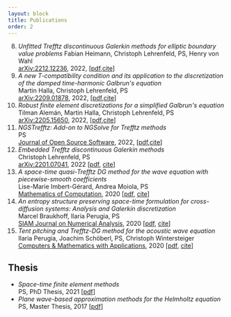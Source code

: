 ```yaml
---
layout: block
title: Publications
order: 2
---
```


  8. _Unfitted Trefftz discontinuous Galerkin methods for elliptic boundary value problems_
Fabian Heimann, Christoph Lehrenfeld, PS, Henry von Wahl  
[arXiv:2212.12236](https://arxiv.org/abs/2212.12236), 2022, [[pdf](https://arxiv.org/pdf/2212.12236.pdf),[cite](./cite#item8)]  
  7. _A new T-compatibility condition and its application to the discretization of the damped time-harmonic Galbrun's equation_  
Martin Halla, Christoph Lehrenfeld, PS  
[arXiv:2209.01878](https://arxiv.org/abs/2209.01878), 2022, [[pdf]( https://arxiv.org/pdf/2209.01878.pdf),[cite](./cite#item7)]
  6. _Robust finite element discretizations for a simplified Galbrun's equation_  
Tilman Alemán, Martin Halla, Christoph Lehrenfeld, PS  
[arXiv:2205.15650](https://arxiv.org/abs/2205.15650), 2022, [[pdf]( https://arxiv.org/pdf/2205.15650.pdf),[cite](./cite#item6)]
  5. _NGSTrefftz: Add-on to NGSolve for Trefftz methods_  
PS  
[Journal of Open Source Software](https://doi.org/10.21105/joss.04135), 2022, [[pdf](https://doi.org/10.21105/joss.04135),[cite](./cite#item5)]
  4. _Embedded Trefftz discontinuous Galerkin methods_   
Christoph Lehrenfeld, PS   
[arXiv:2201.07041](https://arxiv.org/abs/2201.07041), 2022 [[pdf]( https://arxiv.org/pdf/2201.07041.pdf), [cite](./cite#item4)]  
  3. _A space-time quasi-Trefftz DG method for the wave equation with piecewise-smooth coefficients_  
Lise-Marie Imbert-Gérard, Andrea Moiola, PS  
[Mathematics of Computation](https://doi.org/10.1090/mcom/3786), 2020 [[pdf](https://arxiv.org/pdf/2011.04617.pdf), [cite](./cite#item3)]   
  2. _An entropy structure preserving space-time formulation for cross-diffusion systems: Analysis and Galerkin discretization_  
Marcel Braukhoff, Ilaria Perugia, PS  
[SIAM Journal on Numerical Analysis](https://doi.org/10.1137/20M1360086), 2020 [[pdf](https://arxiv.org/pdf/2006.13069.pdf), [cite](./cite#item2)]   
  1. _Tent pitching and Trefftz-DG method for the acoustic wave equation_  
Ilaria Perugia, Joachim Schöberl, PS, Christoph Wintersteiger   
[Computers & Mathematics with Applications](https://doi.org/10.1016/j.camwa.2020.01.006), 2020 [[pdf](https://arxiv.org/pdf/1907.02367.pdf), [cite](./cite#item1)]  


<!--more-->

Thesis
------------
  * _Space-time finite element methods_  
PS,  PhD Thesis, 2021 [[pdf](https://utheses.univie.ac.at/detail/59809/)] 
  * _Plane wave-based approximation methods for the Helmholtz equation_
PS,  Master Thesis, 2017 [[pdf](http://othes.univie.ac.at/47577/)] 
